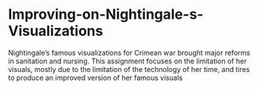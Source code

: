 # Improving-on-Nightingale-s-Visualizations
Nightingale’s famous visualizations for Crimean war brought major reforms in sanitation and nursing. This assignment focuses on the limitation of her visuals, mostly due to the limitation of the technology of her time, and tires to produce an improved version of her famous visuals
